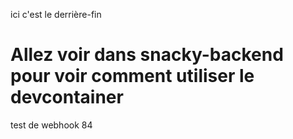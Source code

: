 ici c'est le derrière-fin

# Allez voir dans snacky-backend pour voir comment utiliser le devcontainer

test de webhook 84
